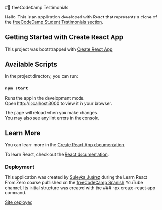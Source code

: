 #📌 freeCodeCamp Testimonials

Hello! This is an application developed with React that represents a clone of the [freeCodeCamp Student Testimonials section](https://www.freecodecamp.org/espanol/).

## Getting Started with Create React App

This project was bootstrapped with [Create React App](https://github.com/facebook/create-react-app).

## Available Scripts

In the project directory, you can run:

### `npm start`

Runs the app in the development mode.\
Open [http://localhost:3000](http://localhost:3000) to view it in your browser.

The page will reload when you make changes.\
You may also see any lint errors in the console.

## Learn More

You can learn more in the [Create React App documentation](https://facebook.github.io/create-react-app/docs/getting-started).

To learn React, check out the [React documentation](https://reactjs.org/).

### Deployment

This application was created by [Suleyka Juárez](https://www.linkedin.com/in/suleyka-juarez-4812134a/) during the Learn React From Zero course published on the [freeCodeCamp Spanish](https://www.youtube.com/freecodecampespanol) YouTube channel. Its initial structure was created with the ### npx create-react-app command.

[Site deployed](https://jsuleyka.github.io/testimonials-freecodecamp/)
